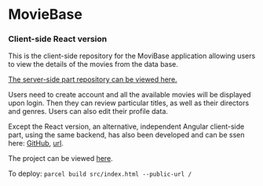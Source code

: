 # MovieBase
### Client-side React version

This is the client-side repository for the MoviBase application allowing users to view the details of the movies from the data base.

[The server-side part repository can be viewed here.](https://github.com/wojtek-lukowski/MovieBase)

Users need to create account and all the available movies will be displayed upon login. Then they can review particular titles, as well as their directors and genres. Users can also edit their profile data.

Except the React version, an alternative, independent Angular client-side part, using the same backend, has also been developed and can be ssen here: [GitHub](https://github.com/wojtek-lukowski/MovieBase-Angular), [url](https://wojtek-lukowski.github.io/MovieBase-Angular).

The project can be viewed [here](https://compassionate-kare-ec9836.netlify.app/).

To deploy:
```parcel build src/index.html --public-url /```


